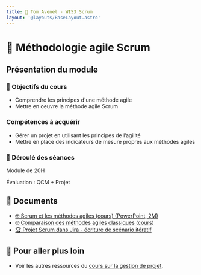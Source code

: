 ```yaml
---
title: 🤼 Tom Avenel - WIS3 Scrum
layout: '@layouts/BaseLayout.astro'
---
```


# 🤼 Méthodologie agile Scrum

## Présentation du module

### 🎯 Objectifs du cours

- Comprendre les principes d'une méthode agile
- Mettre en oeuvre la méthode agile Scrum

### Compétences à acquérir

- Gérer un projet en utilisant les principes de l’agilité
- Mettre en place des indicateurs de mesure propres aux méthodes agiles

### 📅 Déroulé des séances

Module de 20H

Évaluation : QCM + Projet

## 📑 Documents

- [🤓 Scrum et les méthodes agiles (cours) (PowerPoint, 2M)](/cours/scrum.pptx)
- [🤓 Comparaison des méthodes agiles classiques (cours)](/gestion-projet/agile/comparaison-methodes)
- [🏆 Projet Scrum dans Jira - écriture de scénario itératif](/gestion-projet/agile/projet_jira)

## 🚀 Pour aller plus loin

- Voir les autres ressources du [cours sur la gestion de projet](/gestion-projet).
